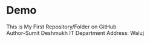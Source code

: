 # Demo
This is My First Repository/Folder on GitHub <br> Author-Sumit Deshmukh IT Department Address: Waluj
